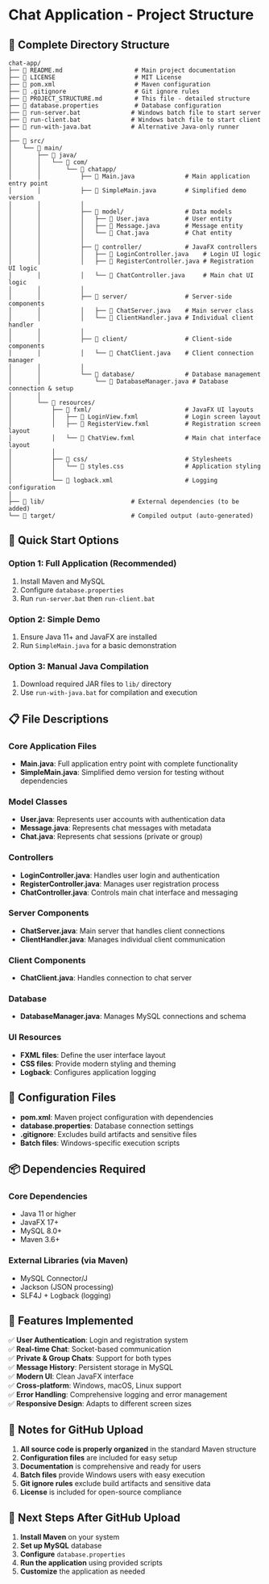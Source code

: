 # Chat Application - Project Structure

## 📁 Complete Directory Structure

```
chat-app/
├── 📄 README.md                    # Main project documentation
├── 📄 LICENSE                      # MIT License
├── 📄 pom.xml                      # Maven configuration
├── 📄 .gitignore                   # Git ignore rules
├── 📄 PROJECT_STRUCTURE.md         # This file - detailed structure
├── 📄 database.properties          # Database configuration
├── 📄 run-server.bat              # Windows batch file to start server
├── 📄 run-client.bat              # Windows batch file to start client
├── 📄 run-with-java.bat           # Alternative Java-only runner
│
├── 📁 src/
│   └── 📁 main/
│       ├── 📁 java/
│       │   └── 📁 com/
│       │       └── 📁 chatapp/
│       │           ├── 📄 Main.java              # Main application entry point
│       │           ├── 📄 SimpleMain.java        # Simplified demo version
│       │           │
│       │           ├── 📁 model/                 # Data models
│       │           │   ├── 📄 User.java          # User entity
│       │           │   ├── 📄 Message.java       # Message entity
│       │           │   └── 📄 Chat.java          # Chat entity
│       │           │
│       │           ├── 📁 controller/            # JavaFX controllers
│       │           │   ├── 📄 LoginController.java    # Login UI logic
│       │           │   ├── 📄 RegisterController.java # Registration UI logic
│       │           │   └── 📄 ChatController.java     # Main chat UI logic
│       │           │
│       │           ├── 📁 server/                # Server-side components
│       │           │   ├── 📄 ChatServer.java    # Main server class
│       │           │   └── 📄 ClientHandler.java # Individual client handler
│       │           │
│       │           ├── 📁 client/                # Client-side components
│       │           │   └── 📄 ChatClient.java    # Client connection manager
│       │           │
│       │           └── 📁 database/              # Database management
│       │               └── 📄 DatabaseManager.java # Database connection & setup
│       │
│       └── 📁 resources/
│           ├── 📁 fxml/                          # JavaFX UI layouts
│           │   ├── 📄 LoginView.fxml             # Login screen layout
│           │   ├── 📄 RegisterView.fxml          # Registration screen layout
│           │   └── 📄 ChatView.fxml              # Main chat interface layout
│           │
│           ├── 📁 css/                           # Stylesheets
│           │   └── 📄 styles.css                 # Application styling
│           │
│           └── 📄 logback.xml                    # Logging configuration
│
├── 📁 lib/                        # External dependencies (to be added)
└── 📁 target/                     # Compiled output (auto-generated)
```

## 🚀 Quick Start Options

### Option 1: Full Application (Recommended)
1. Install Maven and MySQL
2. Configure `database.properties`
3. Run `run-server.bat` then `run-client.bat`

### Option 2: Simple Demo
1. Ensure Java 11+ and JavaFX are installed
2. Run `SimpleMain.java` for a basic demonstration

### Option 3: Manual Java Compilation
1. Download required JAR files to `lib/` directory
2. Use `run-with-java.bat` for compilation and execution

## 📋 File Descriptions

### Core Application Files
- **Main.java**: Full application entry point with complete functionality
- **SimpleMain.java**: Simplified demo version for testing without dependencies

### Model Classes
- **User.java**: Represents user accounts with authentication data
- **Message.java**: Represents chat messages with metadata
- **Chat.java**: Represents chat sessions (private or group)

### Controllers
- **LoginController.java**: Handles user login and authentication
- **RegisterController.java**: Manages user registration process
- **ChatController.java**: Controls main chat interface and messaging

### Server Components
- **ChatServer.java**: Main server that handles client connections
- **ClientHandler.java**: Manages individual client communication

### Client Components
- **ChatClient.java**: Handles connection to chat server

### Database
- **DatabaseManager.java**: Manages MySQL connections and schema

### UI Resources
- **FXML files**: Define the user interface layout
- **CSS files**: Provide modern styling and theming
- **Logback**: Configures application logging

## 🔧 Configuration Files

- **pom.xml**: Maven project configuration with dependencies
- **database.properties**: Database connection settings
- **.gitignore**: Excludes build artifacts and sensitive files
- **Batch files**: Windows-specific execution scripts

## 📦 Dependencies Required

### Core Dependencies
- Java 11 or higher
- JavaFX 17+
- MySQL 8.0+
- Maven 3.6+

### External Libraries (via Maven)
- MySQL Connector/J
- Jackson (JSON processing)
- SLF4J + Logback (logging)

## 🌟 Features Implemented

✅ **User Authentication**: Login and registration system  
✅ **Real-time Chat**: Socket-based communication  
✅ **Private & Group Chats**: Support for both types  
✅ **Message History**: Persistent storage in MySQL  
✅ **Modern UI**: Clean JavaFX interface  
✅ **Cross-platform**: Windows, macOS, Linux support  
✅ **Error Handling**: Comprehensive logging and error management  
✅ **Responsive Design**: Adapts to different screen sizes  

## 📝 Notes for GitHub Upload

1. **All source code is properly organized** in the standard Maven structure
2. **Configuration files** are included for easy setup
3. **Documentation** is comprehensive and ready for users
4. **Batch files** provide Windows users with easy execution
5. **Git ignore rules** exclude build artifacts and sensitive data
6. **License** is included for open-source compliance

## 🎯 Next Steps After GitHub Upload

1. **Install Maven** on your system
2. **Set up MySQL** database
3. **Configure** `database.properties`
4. **Run the application** using provided scripts
5. **Customize** the application as needed
